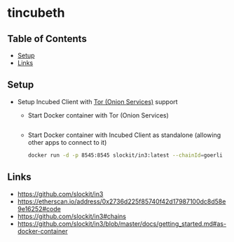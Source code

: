 # tincubeth

## Table of Contents

* [Setup](#setup)
* [Links](#links)

## Setup <a id="setup"></a>

* Setup Incubed Client with [Tor (Onion Services)](https://2019.www.torproject.org/docs/onion-services.html.en) support
  * Start Docker container with Tor (Onion Services)
    ```bash
    ```

  * Start Docker container with Incubed Client as standalone (allowing other apps to connect to it)

    ```bash
    docker run -d -p 8545:8545 slockit/in3:latest --chainId=goerli
    ```

## Links <a id="links"></a>

* https://github.com/slockit/in3
* https://etherscan.io/address/0x2736d225f85740f42d17987100dc8d58e9e16252#code
* https://github.com/slockit/in3#chains
* https://github.com/slockit/in3/blob/master/docs/getting_started.md#as-docker-container
